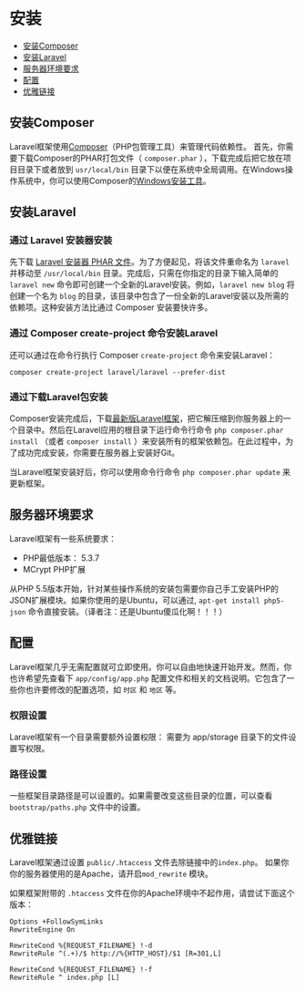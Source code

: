 # 安装

- [安装Composer](#install-composer)
- [安装Laravel](#install-laravel)
- [服务器环境要求](#server-requirements)
- [配置](#configuration)
- [优雅链接](#pretty-urls)

<a name="install-composer"></a>
## 安装Composer

Laravel框架使用[Composer](http://getcomposer.org)（PHP包管理工具）来管理代码依赖性。
首先，你需要下载Composer的PHAR打包文件（ `composer.phar` ），下载完成后把它放在项目目录下或者放到 `usr/local/bin` 目录下以便在系统中全局调用。在Windows操作系统中，你可以使用Composer的[Windows安装工具](https://getcomposer.org/Composer-Setup.exe)。

<a name="install-laravel"></a>
## 安装Laravel

### 通过 Laravel 安装器安装

先下载 [Laravel 安装器 PHAR 文件](http://laravel.com/laravel.phar)。为了方便起见，将该文件重命名为 `laravel` 并移动至 `/usr/local/bin` 目录。完成后，只需在你指定的目录下输入简单的 `laravel new` 命令即可创建一个全新的Laravel安装。例如，`laravel new blog` 将创建一个名为 `blog` 的目录，该目录中包含了一份全新的Laravel安装以及所需的依赖项。这种安装方法比通过 Composer 安装要快许多。

### 通过 Composer create-project 命令安装Laravel

还可以通过在命令行执行 Composer `create-project` 命令来安装Laravel：

	composer create-project laravel/laravel --prefer-dist

### 通过下载Laravel包安装

Composer安装完成后，下载[最新版Laravel框架](https://github.com/laravel/laravel/archive/master.zip)，把它解压缩到你服务器上的一个目录中。然后在Laravel应用的根目录下运行命令行命令 `php composer.phar install` （或者 `composer install` ）来安装所有的框架依赖包。在此过程中，为了成功完成安装，你需要在服务器上安装好Git。

当Laravel框架安装好后，你可以使用命令行命令 `php composer.phar update` 来更新框架。

<a name="server-requirements"></a>
## 服务器环境要求

Laravel框架有一些系统要求：

- PHP最低版本： 5.3.7
- MCrypt PHP扩展

从PHP 5.5版本开始，针对某些操作系统的安装包需要你自己手工安装PHP的JSON扩展模块。如果你使用的是Ubuntu，可以通过,  `apt-get install php5-json` 命令直接安装。（译者注：还是Ubuntu傻瓜化啊！！！）

<a name="configuration"></a>
## 配置

Laravel框架几乎无需配置就可立即使用。你可以自由地快速开始开发。然而，你也许希望先查看下 `app/config/app.php` 配置文件和相关的文档说明。它包含了一些你也许要修改的配置选项，如 `时区` 和 `地区` 等。

<a name="permissions"></a>
### 权限设置
Laravel框架有一个目录需要额外设置权限： 需要为 app/storage 目录下的文件设置写权限。

<a name="paths"></a>
### 路径设置

一些框架目录路径是可以设置的。如果需要改变这些目录的位置，可以查看 `bootstrap/paths.php` 文件中的设置。

<a name="pretty-urls"></a>
## 优雅链接

Laravel框架通过设置 `public/.htaccess` 文件去除链接中的`index.php`。 如果你你的服务器使用的是Apache，请开启`mod_rewrite` 模块。

如果框架附带的 `.htaccess` 文件在你的Apache环境中不起作用，请尝试下面这个版本：

	Options +FollowSymLinks
	RewriteEngine On

	RewriteCond %{REQUEST_FILENAME} !-d
	RewriteRule ^(.+)/$ http://%{HTTP_HOST}/$1 [R=301,L]

	RewriteCond %{REQUEST_FILENAME} !-f
	RewriteRule ^ index.php [L]
